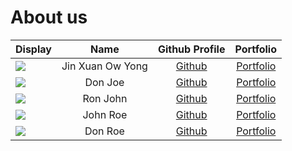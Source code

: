# About us

Display | Name | Github Profile | Portfolio 
--------|:----:|:--------------:|:---------:
![](https://avatars.githubusercontent.com/u/87897838?v=4) | Jin Xuan Ow Yong | [Github](https://github.com/jinxuan-owyong) | [Portfolio](docs/team/jinxuan-owyong.md)
![](https://via.placeholder.com/100.png?text=Photo) | Don Joe | [Github](https://github.com/) | [Portfolio](docs/team/johndoe.md)
![](https://via.placeholder.com/100.png?text=Photo) | Ron John | [Github](https://github.com/) | [Portfolio](docs/team/johndoe.md)
![](https://via.placeholder.com/100.png?text=Photo) | John Roe | [Github](https://github.com/) | [Portfolio](docs/team/johndoe.md)
![](https://via.placeholder.com/100.png?text=Photo) | Don Roe | [Github](https://github.com/) | [Portfolio](docs/team/johndoe.md)
